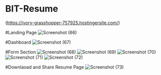 # BIT-Resume

(https://ivory-grasshopper-757925.hostingersite.com/)


#Landing Page
![Screenshot (66)](https://github.com/user-attachments/assets/f2da7ca9-56f5-4247-9158-86af3f0c2c83)

#Dashboard
![Screenshot (67)](https://github.com/user-attachments/assets/8d6d96d6-6f37-4cd3-b1d8-4abc8c036042)

#Form Section
![Screenshot (68)](https://github.com/user-attachments/assets/17c3fdf5-3b0e-45c1-b571-9e5c2c114873)
![Screenshot (69)](https://github.com/user-attachments/assets/f8c3657b-c6a8-4739-9c97-966553615da2)
![Screenshot (70)](https://github.com/user-attachments/assets/3132b7c6-504b-4b15-95eb-f0d32405b13e)
![Screenshot (71)](https://github.com/user-attachments/assets/a570f7d5-2d12-4abd-96fb-fb20fc216fc2)
![Screenshot (72)](https://github.com/user-attachments/assets/78e01a33-a6be-4984-887d-b30f3cc08397)

#Downlaoad and Share Resume Page
![Screenshot (73)](https://github.com/user-attachments/assets/13613b95-976a-4606-95b7-62baaa68c1bf)
